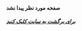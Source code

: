 
<html lang="fa">
<head>
    <meta charset="UTF-8">
    <meta name="viewport" content="width=device-width, initial-scale=1.0">
    <title>404</title>
    <link rel="stylesheet" href="css/style.css">
</head>
<body>
    <h4>صفحه مورد نظر پیدا نشد</h4>
    <h5><a href="https://technopediait.github.io/pages">برای برگشت به سایت کلیک کنید</a></h5>
    <script src="js/script.js"> </script>
</body>
</html>
